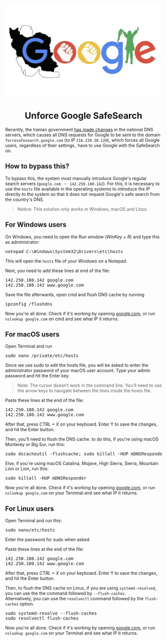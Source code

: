 <div align="center"><img src="./img.jpg" height=300>
<h1>Unforce Google SafeSearch</h1></div>
<p>Recently, the Iranian government <a href="https://digiato-com.translate.goog/article/2022/07/12/safesearch-internet-mobile?_x_tr_sl=fa&_x_tr_tl=en&_x_tr_hl=en&_x_tr_pto=wapp">has made changes</a> in the national DNS servers, which causes all DNS requests for Google to be sent to the domain <code>forcesafesearch.google.com</code> (to IP <code>216.239.38.120</code>), which forces all Google users,  regardless of their settings ,  have to use Google with the SafeSearch on.</p>
<h2>How to bypass this?</h2>
<p>To bypass this, the system must manually introduce Google's regular search servers (<code>google.com </code> - <code> 142.250.180.142</code>). For this, it is necessary to use the <code>hosts</code> file available in the operating systems to introduce the IP directly to the system so that it does not request Google's safe search from the country's DNS.</p>
<blockquote>Notice: This solution only works in Windows, macOS and Linux.</blockquote>
<h2>For Windows users</h2>
<p>On Windows, you need to open the Run window (<i>WinKey + R</i>) and type this as administrator:</p>
<pre>notepad C:\Windows\System32\Drivers\etc\hosts</pre>
<p>This will open the <code>hosts</code> file of your Windows on a Notepad.</p>
<p>Next, you need to add these lines at end of the file:</p>
<pre>142.250.180.142 google.com
142.250.180.142 www.google.com</pre>
<p>Save the file afterwards, open cmd and flush DNS cache by running <pre>ipconfig /flushdns</pre></p>
<p>Now you're all done. Check if it's working by opening <a href="https://google.com">google.com</a>, or run <code>nslookup google.com</code> on cmd and see what IP it returns.</p>
<h2>For macOS users</h2>
<p>Open Terminal and run <pre>sudo nano /private/etc/hosts</pre></p>
<p>Since we use sudo to edit the hosts file, you will be asked to enter the administrator password of your macOS user account. Type your admin password and hit the Enter key.
</p>
<blockquote>Note: The cursor doesn’t work in the command line. You'll need to use the arrow keys to navigate between the lines inside the hosts file.</blockquote>
<p>Paste these lines at the end of the file:</p>
<pre>142.250.180.142 google.com
142.250.180.142 www.google.com</pre>
<p>After that, press <i>CTRL + X</i> on your keyboard. Enter Y to save the changes, and hit the Enter button.</p>
<p>Then, you'll need to flush the DNS cache. to do this, if you're using macOS Monterey or Big Sur, run this: <pre>sudo dscacheutil -flushcache; sudo killall -HUP mDNSResponder</pre>Else, if you're using macOS Catalina, Mojave, High Sierra, Sierra, Mountain Lion or Lion, run this: <pre>sudo killall -HUP mDNSResponder</pre></p>
<p>Now you're all done. Check if it's working by opening <a href="https://google.com">google.com</a>, or run <code>nslookup google.com</code> on your Terminal and see what IP it returns.</p>
<h2>For Linux users</h2>
<p>Open Terminal and run this:<pre>sudo nano/etc/hosts</pre>Enter the password for sudo when asked.</p>
<p>Paste these lines at the end of the file:</p>
<pre>142.250.180.142 google.com
142.250.180.142 www.google.com</pre>
<p>After that, press <i>CTRL + X</i> on your keyboard. Enter Y to save the changes, and hit the Enter button.</p>
<p>Then, to flush the DNS cache on Linux, if you are using <code>systemd-resolved</code>, you can use the the command followed by <code>--flush-caches</code>.<br>Alternatively, you can use the <code>resolvectl</code> command followed by the <code>flush-caches</code> option.</p>
<pre>sudo systemd-resolve --flush-caches
sudo resolvectl flush-caches</pre>
<p>Now you're all done. Check if it's working by opening <a href="https://google.com">google.com</a>, or run <code>nslookup google.com</code> on your Terminal and see what IP it returns.</p>
